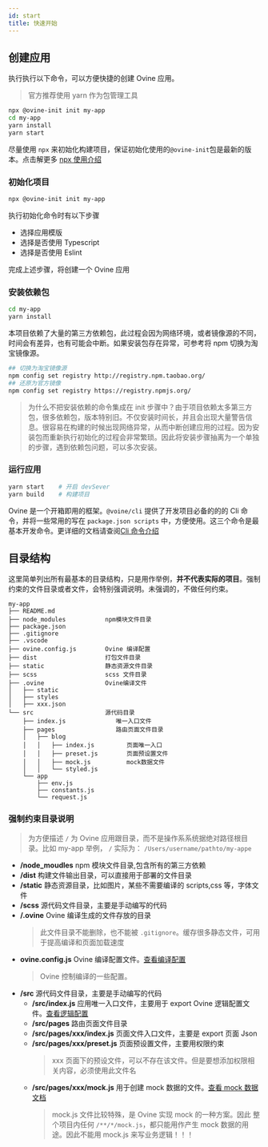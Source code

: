 ```yaml
---
id: start
title: 快速开始
---
```


## 创建应用

执行执行以下命令，可以方便快捷的创建 Ovine 应用。

> 官方推荐使用 yarn 作为包管理工具

```bash
npx @ovine-init init my-app
cd my-app
yarn install
yarn start
```

尽量使用 `npx` 来初始化构建项目，保证初始化使用的`@ovine-init`包是最新的版本。点击解更多 [npx 使用介绍](http://www.ruanyifeng.com/blog/2019/02/npx.html)

### 初始化项目

```bash
npx @ovine-init init my-app
```

执行初始化命令时有以下步骤

- 选择应用模版
- 选择是否使用 Typescript
- 选择是否使用 Eslint

完成上述步骤，将创建一个 Ovine 应用

### 安装依赖包

```bash
cd my-app
yarn install
```

本项目依赖了大量的第三方依赖包，此过程会因为网络环境，或者镜像源的不同，时间会有差异，也有可能会中断。如果安装包存在异常，可参考将 npm 切换为淘宝镜像源。

```bash
## 切换为淘宝镜像源
npm config set registry http://registry.npm.taobao.org/
## 还原为官方镜像
npm config set registry https://registry.npmjs.org/
```

> 为什么不把安装依赖的命令集成在 init 步骤中？由于项目依赖太多第三方包，很多依赖包，版本特别旧。不仅安装时间长，并且会出现大量警告信息。很容易在构建的时候出现网络异常，从而中断创建应用的过程。因为安装包而重新执行初始化的过程会非常繁琐。因此将安装步骤抽离为一个单独的步骤，遇到依赖包问题，可以多次安装。

### 运行应用

```bash
yarn start    # 开启 devSever
yarn build    # 构建项目
```

Ovine 是一个开箱即用的框架。`@voine/cli` 提供了开发项目必备的的的 Cli 命令，并将一些常用的写在 `package.json scripts` 中，方便使用。这三个命令是最基本开发命令。更详细的文档请查阅[Cli 命令介绍](/org/docs/advance/cli)

## 目录结构

这里简单列出所有最基本的目录结构，只是用作举例，**并不代表实际的项目**。强制约束的文件目录或者文件，会特别强调说明。未强调的，不做任何约束。

```
my-app
├── README.md
├── node_modules           npm模块文件目录
├── package.json
├── .gitignore
├── .vscode
├── ovine.config.js        Ovine 编译配置
├── dist                   打包文件目录
├── static                 静态资源文件目录
├── scss                   scss 文件目录
├── .ovine                 Ovine编译文件
│   ├── static
│   ├── styles
│   ├── xxx.json
└── src                    源代码目录
    ├── index.js              唯一入口文件
    ├── pages                 路由页面文件目录
    │   ├── blog
    │   │   ├── index.js         页面唯一入口
    │   │   ├── preset.js        页面预设置文件
    │   │   ├── mock.js          mock数据文件
    │   │   └── styled.js
    └── app
        ├── env.js
        ├── constants.js
        └── request.js
```

### 强制约束目录说明

> 为方便描述 `/` 为 Ovine 应用跟目录，而不是操作系系统据绝对路径根目录。比如 my-app 举例， `/` 实际为： `/Users/username/pathto/my-appe`

- **/node_moudles** npm 模块文件目录,包含所有的第三方依赖
- **/dist** 构建文件输出目录，可以直接用于部署的文件目录
- **/static** 静态资源目录，比如图片，某些不需要编译的 scripts,css 等，字体文件
- **/scss** 源代码文件目录，主要是手动编写的代码
- **/.ovine** Ovine 编译生成的文件存放的目录
  > 此文件目录不能删除，也不能被 `.gitignore`。缓存很多静态文件，可用于提高编译和页面加载速度
- **ovine.config.js** Ovine 编译配置文件。[查看编译配置](/org/advance/configurations)
  > Ovine 控制编译的一些配置。
- **/src** 源代码文件目录，主要是手动编写的代码
  - **/src/index.js** 应用唯一入口文件，主要用于 export Ovine 逻辑配置文件。[查看逻辑配置](/org/advance/configurations)
  - **/src/pages** 路由页面文件目录
  - **/src/pages/xxx/index.js** 页面文件入口文件，主要是 export 页面 Json
  - **/src/pages/xxx/preset.js** 页面预设置文件，主要用权限约束
    > xxx 页面下的预设文件，可以不存在该文件。但是要想添加权限相关内容，必须使用此文件名
  - **/src/pages/xxx/mock.js** 用于创建 mock 数据的文件。[查看 mock 数据文档](/org/advance/mock)
    > mock.js 文件比较特殊，是 Ovine 实现 mock 的一种方案。因此 整个项目内任何 `/**/*/mock.js`，都只能用作产生 mock 数据的用途。因此不能用 mock.js 来写业务逻辑！！！
